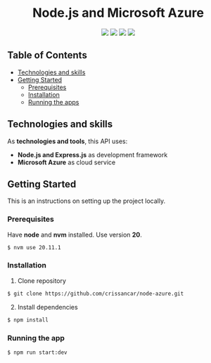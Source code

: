 <div align="center">
  <h1>Node.js and Microsoft Azure</h1>
  <p>
    <img src="https://img.shields.io/badge/node.js-6DA55F?style=for-the-badge&logo=node.js&logoColor=white">
    <img src="https://img.shields.io/badge/Express.js-404D59?style=for-the-badge">
    <img src="https://img.shields.io/badge/typescript-%23007ACC.svg?style=for-the-badge&logo=typescript&logoColor=white">
    <img src="https://img.shields.io/badge/npm-CB3837?style=for-the-badge&logo=npm&logoColor=white">
  </p>  
</div>

<!-- TABLE OF CONTENTS -->
## Table of Contents
* [Technologies and skills](#technologies-and-skills)
* [Getting Started](#getting-started)
    * [Prerequisites](#prerequisites)
    * [Installation](#installation)
    * [Running the apps](#running-the-apps)

<!-- Technologies -->
## Technologies and skills
As **technologies and tools**, this API uses:
- **Node.js and Express.js** as development framework
- **Microsoft Azure** as cloud service

<!-- GETTING STARTED -->
## Getting Started
This is an instructions on setting up the project locally.

### Prerequisites
Have **node** and **nvm** installed. Use version **20**.
```bash
$ nvm use 20.11.1
```

### Installation

1. Clone repository
```bash
$ git clone https://github.com/crissancar/node-azure.git
```
2. Install dependencies
```bash
$ npm install
```

### Running the app
```bash
$ npm run start:dev
```
